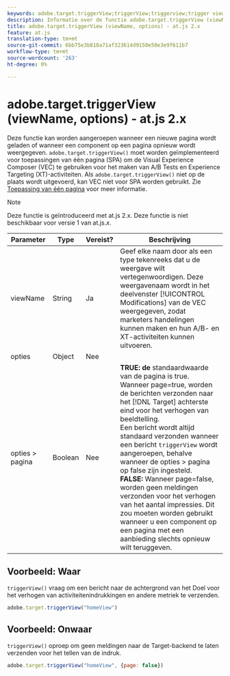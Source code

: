 ```yaml
---
keywords: adobe.target.triggerView;triggerView;triggerview;trigger view;at.js;functions;function;viewName;viewname;view name
description: Informatie over de functie adobe.target.triggerView (viewName, options) voor de JavaScript-bibliotheek van Adobe Target at.js.
title: adobe.target.triggerView (viewName, options) - at.js 2.x
feature: at.js
translation-type: tm+mt
source-git-commit: 6bb75e3b818a71af323614d9150e50e3e9f611b7
workflow-type: tm+mt
source-wordcount: '263'
ht-degree: 0%

---
```



# adobe.target.triggerView (viewName, options) - at.js 2.x

Deze functie kan worden aangeroepen wanneer een nieuwe pagina wordt geladen of wanneer een component op een pagina opnieuw wordt weergegeven. `adobe.target.triggerView()` moet worden geïmplementeerd voor toepassingen van één pagina (SPA) om de Visual Experience Composer (VEC) te gebruiken voor het maken van A/B Tests en Experience Targeting (XT)-activiteiten. Als `adobe.target.triggerView()` niet op de plaats wordt uitgevoerd, kan VEC niet voor SPA worden gebruikt. Zie [Toepassing van één pagina](/help/c-implementing-target/c-implementing-target-for-client-side-web/how-to-deployatjs/target-atjs-single-page-application.md) voor meer informatie.

>[!NOTE]
>
>Deze functie is geïntroduceerd met at.js 2.x. Deze functie is niet beschikbaar voor versie 1 van at.js.*x*.

| Parameter | Type | Vereist? | Beschrijving |
| --- | --- | --- | --- |
| viewName | String | Ja | Geef elke naam door als een type tekenreeks dat u de weergave wilt vertegenwoordigen. Deze weergavenaam wordt in het deelvenster [!UICONTROL Modifications] van de VEC weergegeven, zodat marketers handelingen kunnen maken en hun A/B- en XT-activiteiten kunnen uitvoeren. |
| opties | Object | Nee |  |
| opties > pagina | Boolean | Nee | **TRUE: de** standaardwaarde van de pagina is true. Wanneer page=true, worden de berichten verzonden naar het [!DNL Target] achterste eind voor het verhogen van beeldtelling.<br>Een bericht wordt altijd standaard verzonden wanneer een bericht  `triggerView` wordt aangeroepen, behalve wanneer de opties > pagina op false zijn ingesteld.<br>**FALSE:** Wanneer page=false, worden geen meldingen verzonden voor het verhogen van het aantal impressies. Dit zou moeten worden gebruikt wanneer u een component op een pagina met een aanbieding slechts opnieuw wilt teruggeven. |

## Voorbeeld: Waar

`triggerView()` vraag om een bericht naar de achtergrond van het Doel voor het verhogen van activiteitenindrukkingen en andere metriek te verzenden.

```javascript
adobe.target.triggerView("homeView")
```

## Voorbeeld: Onwaar

`triggerView()` oproep om geen meldingen naar de Target-backend te laten verzenden voor het tellen van de indruk.

```javascript
adobe.target.triggerView("homeView", {page: false})
```
